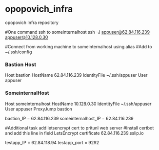 # opopovich_infra
opopovich Infra repository

#One command ssh to someinternalhost
ssh -J appuser@62.84.116.239 appuser@10.128.0.30

#Connect from working machine to someinternalhost using alias
#Add to ~/.ssh/config

### Bastion Host
Host bastion
  HostName 62.84.116.239 
  IdentityFile ~/.ssh/appuser
  User appuser
  

### SomeinternalHost
Host someinternalhost
  HostName 10.128.0.30
  IdentityFile ~/.ssh/appuser
  User appuser
  ProxyJump bastion

bastion_IP = 62.84.116.239 
someinternalhost_IP = 62.84.116.239

#Additional task add letsencrypt cert to pritunl web server
#Install certbot and add this line in field LetsEncrypt certificate
62.84.116.239.sslip.io

testapp_IP = 62.84.118.94 
testapp_port = 9292

